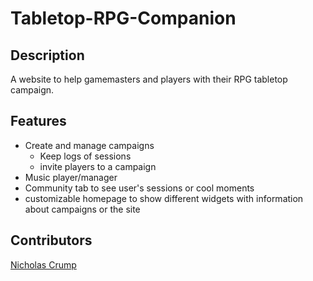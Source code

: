 # Tabletop-RPG-Companion

## Description
A website to help gamemasters and players with their RPG tabletop campaign.

## Features
* Create and manage campaigns
  * Keep logs of sessions
  * invite players to a campaign
* Music player/manager
* Community tab to see user's sessions or cool moments
* customizable homepage to show different widgets with information about campaigns or the site

## Contributors
[Nicholas Crump](https://github.com/Kataruse)
